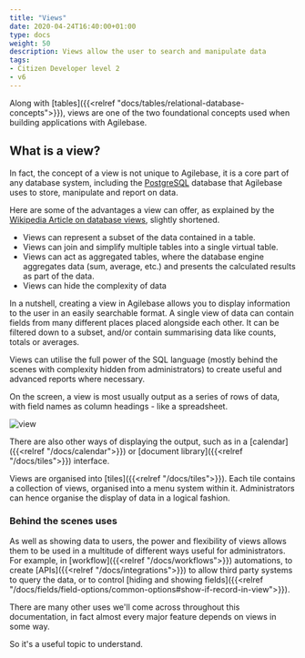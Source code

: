 ```yaml
---
title: "Views"
date: 2020-04-24T16:40:00+01:00
type: docs
weight: 50
description: Views allow the user to search and manipulate data
tags:
- Citizen Developer level 2
- v6
---
```

Along with [tables]({{<relref "docs/tables/relational-database-concepts">}}), views are one of the two foundational concepts used when building applications with Agilebase.

## What is a view?
In fact, the concept of a view is not unique to Agilebase, it is a core part of any database system, including the [PostgreSQL](https://www.postgresql.org) database that Agilebase uses to store, manipulate and report on data.

Here are some of the advantages a view can offer, as explained by the [Wikipedia Article on database views](https://en.wikipedia.org/wiki/View_(SQL)), slightly shortened.
* Views can represent a subset of the data contained in a table.
* Views can join and simplify multiple tables into a single virtual table.
* Views can act as aggregated tables, where the database engine aggregates data (sum, average, etc.) and presents the calculated results as part of the data.
* Views can hide the complexity of data

In a nutshell, creating a view in Agilebase allows you to display information to the user in an easily searchable format. A single view of data can contain fields from many different places placed alongside each other. It can be filtered down to a subset, and/or contain summarising data like counts, totals or averages.

Views can utilise the full power of the SQL language (mostly behind the scenes with complexity hidden from administrators) to create useful and advanced reports where necessary.

On the screen, a view is most usually output as a series of rows of data, with field names as column headings - like a spreadsheet. 

![view](/view.png)

There are also other ways of displaying the output, such as in a [calendar]({{<relref "/docs/calendar">}}) or [document library]({{<relref "/docs/tiles">}}) interface.

Views are organised into [tiles]({{<relref "/docs/tiles">}}). Each tile contains a collection of views, organised into a menu system within it. Administrators can hence organise the display of data in a logical fashion.

### Behind the scenes uses
As well as showing data to users, the power and flexibility of views allows them to be used in a multitude of different ways useful for administrators. For example, in [workflow]({{<relref "/docs/workflows">}}) automations, to create [APIs]({{<relref "/docs/integrations">}}) to allow third party systems to query the data, or to control [hiding and showing fields]({{<relref "/docs/fields/field-options/common-options#show-if-record-in-view">}}).

There are many other uses we'll come across throughout this documentation, in fact almost every major feature depends on views in some way.

So it's a useful topic to understand.

